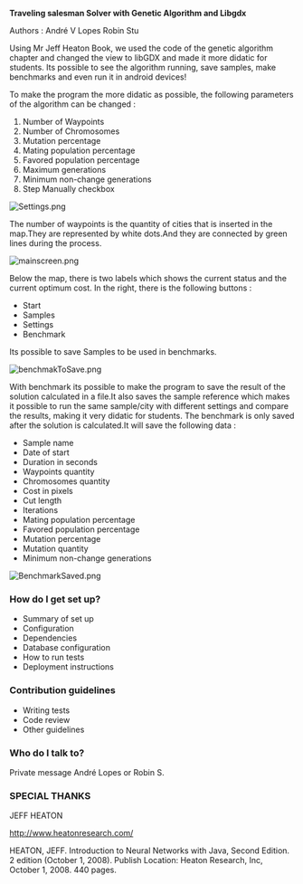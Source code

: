 **Traveling salesman Solver with Genetic Algorithm and Libgdx** 

Authors : 
André V Lopes
Robin Stu

Using Mr Jeff Heaton Book, we used the code of the genetic algorithm chapter and changed the view to libGDX and made it more didatic for students.
Its possible to see the algorithm running, save samples, make benchmarks and even run it in android devices! 

To make the program the more didatic as possible, the following parameters of the algorithm can be changed :

1. Number of Waypoints
2. Number of Chromosomes
3. Mutation percentage
4. Mating population percentage
5. Favored population percentage
7. Maximum generations
8. Minimum non-change generations
9. Step Manually checkbox

![Settings.png](https://bitbucket.org/repo/egL9o4/images/1786806396-Settings.png)


The number of waypoints is the quantity of cities that is inserted in the map.They are represented by white dots.And they are connected by green lines during the process.


![mainscreen.png](https://bitbucket.org/repo/egL9o4/images/2266976735-mainscreen.png)

Below the map, there is two labels which shows the current status and the current optimum cost.
In the right, there is the following buttons :
* Start
* Samples
* Settings
* Benchmark

Its  possible to save Samples to be used in benchmarks.

![benchmakToSave.png](https://bitbucket.org/repo/egL9o4/images/784360299-benchmakToSave.png)


With benchmark its possible to make the program to save the result of the solution calculated in a file.It also saves the sample reference which makes it possible to run the same sample/city with different settings and compare the results, making it very didatic for students.
The benchmark is only saved after the solution is calculated.It will save the following data :

* Sample name
* Date of start
* Duration in seconds
* Waypoints quantity
* Chromosomes quantity
* Cost in pixels
* Cut length
* Iterations
* Mating population percentage
* Favored population percentage
* Mutation percentage
* Mutation quantity
* Minimum non-change generations

![BenchmarkSaved.png](https://bitbucket.org/repo/egL9o4/images/2660592877-BenchmarkSaved.png)

### How do I get set up? ###

* Summary of set up
* Configuration
* Dependencies
* Database configuration
* How to run tests
* Deployment instructions

### Contribution guidelines ###

* Writing tests
* Code review
* Other guidelines

### Who do I talk to? ###

Private message André Lopes or Robin S.


###  SPECIAL THANKS  ###

JEFF HEATON

http://www.heatonresearch.com/

HEATON, JEFF. Introduction to Neural Networks with Java, Second Edition. 2 edition (October 1, 2008). Publish Location: Heaton Research, Inc, October 1, 2008. 440 pages.